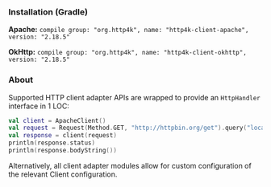 ### Installation (Gradle)
**Apache:** ```compile group: "org.http4k", name: "http4k-client-apache", version: "2.18.5"```

**OkHttp:** ```compile group: "org.http4k", name: "http4k-client-okhttp", version: "2.18.5"```

### About
Supported HTTP client adapter APIs are wrapped to provide an `HttpHandler` interface in 1 LOC:

```kotlin
val client = ApacheClient()
val request = Request(Method.GET, "http://httpbin.org/get").query("location", "John Doe")
val response = client(request)
println(response.status)
println(response.bodyString())
```

Alternatively, all client adapter modules allow for custom configuration of the relevant Client configuration.
